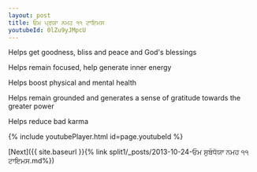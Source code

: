 ```yaml
---
layout: post
title: ਓਮ ਪ੍ਰਯਾ ਨਮਹ ੧੧ ਟਾਇਮਸ
youtubeId: 0lZu9yJMpcU
---
```

 
 
Helps get goodness, bliss and peace and God's blessings
 
Helps remain focused, help generate inner energy 
 
Helps boost physical and mental health 
 
Helps remain grounded and generates a sense of gratitude towards the greater power 
 
Helps reduce bad karma
 
 
 
 


{% include youtubePlayer.html id=page.youtubeId %}
 
[Next]({{ site.baseurl }}{% link  split1/_posts/2013-10-24-ਓਮ ਸੁਬੰਧੱਯਾ ਨਮਹ ੧੧ ਟਾਇਮਸ.md%})
 
